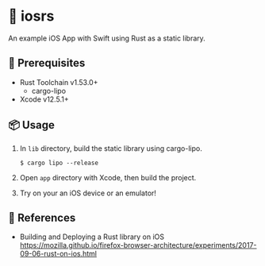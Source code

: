 # 🦀 iosrs
An example iOS App with Swift using Rust as a static library.

## 🚚 Prerequisites
- Rust Toolchain v1.53.0+
  - cargo-lipo
- Xcode v12.5.1+

## 📦 Usage
1. In `lib` directory, build the static library using cargo-lipo.
   ```
   $ cargo lipo --release
   ```

2. Open `app` directory with Xcode, then build the project.
3. Try on your an iOS device or an emulator!

## 🔗 References
- Building and Deploying a Rust library on iOS  
  https://mozilla.github.io/firefox-browser-architecture/experiments/2017-09-06-rust-on-ios.html
